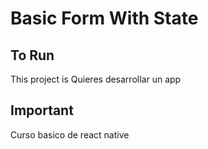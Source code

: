 # Basic Form With State


## To Run
This project is Quieres desarrollar un app

## Important
Curso basico de react native
